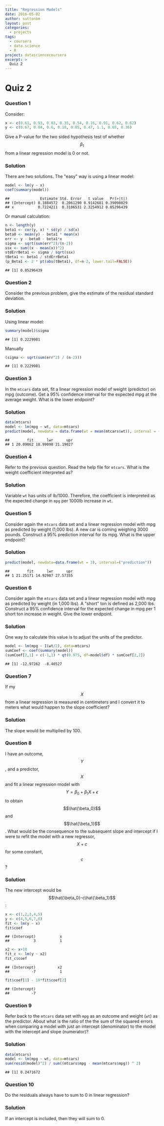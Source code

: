 ```yaml
---
title: "Regression Models"
date: 2016-05-02
author: suttonbm
layout: post
categories:
  - projects
tags:
  - coursera
  - data.science
  - R
project: datasciencecoursera
excerpt: >
  Quiz 2
---
```




# Quiz 2

### Question 1
Consider:

```r
x <- c(0.61, 0.93, 0.83, 0.35, 0.54, 0.16, 0.91, 0.62, 0.62)
y <- c(0.67, 0.84, 0.6, 0.18, 0.85, 0.47, 1.1, 0.65, 0.36)
```
Give a P-value for the two sided hypothesis test of whether $$\beta_1$$ from a linear regression model is 0 or not.

### Solution
There are two solutions. The "easy" way is using a linear model:

```r
model <- lm(y ~ x)
coef(summary(model))
```

```
##              Estimate Std. Error   t value   Pr(>|t|)
## (Intercept) 0.1884572  0.2061290 0.9142681 0.39098029
## x           0.7224211  0.3106531 2.3254912 0.05296439
```
Or manual calculation:

```r
n <- length(y)
beta1 <- cor(y, x) * sd(y) / sd(x)
beta0 <- mean(y) - beta1 * mean(x)
err <- y - beta0 - beta1*x
sigma <- sqrt(sum(err^2)/(n-2))
ssx <- sum((x - mean(x))^2)
stdErrBeta1 <- sigma / sqrt(ssx)
tBeta1 <- beta1 / stdErrBeta1
(p_Beta1 <- 2 * pt(abs(tBeta1), df=n-2, lower.tail=FALSE))
```

```
## [1] 0.05296439
```

### Question 2
Consider the previous problem, give the estimate of the residual standard deviation.

### Solution
Using linear model:

```r
summary(model)$sigma
```

```
## [1] 0.2229981
```
Manually

```r
(sigma <- sqrt(sum(err^2) / (n-2)))
```

```
## [1] 0.2229981
```

### Question 3
In the `mtcars` data set, fit a linear regression model of weight (predictor) on mpg (outcome). Get a 95% confidence interval for the expected mpg at the average weight. What is the lower endpoint?

### Solution

```r
data(mtcars)
model <- lm(mpg ~ wt, data=mtcars)
predict(model, newdata = data.frame(wt = mean(mtcars$wt)), interval = ("confidence"))
```

```
##        fit      lwr      upr
## 1 20.09062 18.99098 21.19027
```

### Question 4
Refer to the previous question. Read the help file for `mtcars`. What is the weight coefficient interpreted as?

### Solution
Variable `wt` has units of lb/1000. Therefore, the coefficient is interpreted as the expected change in `mpg` per 1000lb increase in `wt`.

### Question 5
Consider again the `mtcars` data set and a linear regression model with mpg as predicted by weight (1,000 lbs). A new car is coming weighing 3000 pounds. Construct a 95% prediction interval for its mpg. What is the upper endpoint?

### Solution

```r
predict(model, newdata=data.frame(wt = 3), interval=("prediction"))
```

```
##        fit      lwr      upr
## 1 21.25171 14.92987 27.57355
```

### Question 6
Consider again the `mtcars` data set and a linear regression model with mpg as predicted by weight (in 1,000 lbs). A "short" ton is defined as 2,000 lbs. Construct a 95% confidence interval for the expected change in mpg per 1 short ton increase in weight. Give the lower endpoint.

### Solution
One way to calculate this value is to adjust the units of the predictor.

```r
model <- lm(mpg ~ I(wt/2), data=mtcars)
sumCoef <- coef(summary(model))
(sumCoef[2,1] + c(-1,1) * qt(0.975, df=model$df) * sumCoef[2,2])
```

```
## [1] -12.97262  -8.40527
```

### Question 7
If my $$X$$ from a linear regression is measured in centimeters and I convert it to meters what would happen to the slope coefficient?

### Solution
The slope would be multiplied by 100.

### Question 8
I have an outcome, $$Y$$, and a predictor, $$X$$ and fit a linear regression model with $$Y=\beta_0+\beta_1X+\epsilon$$ to obtain $$\hat{\beta_0}$$ and $$\hat{\beta_1}$$. What would be the consequence to the subsequent slope and intercept if I were to refit the model with a new regressor, $$X+c$$ for some constant, $$c$$?

### Solution
The new intercept would be $$\hat{\beta_0}-c\hat{\beta_1}$$:

```r
x <- c(1,2,3,4,5)
y <- c(4,5,6,7,8)
fit <- lm(y ~ x)
fit$coef
```

```
## (Intercept)           x 
##           3           1
```

```r
x2 <- x+10
fit_c <- lm(y ~ x2)
fit_c$coef
```

```
## (Intercept)          x2 
##          -7           1
```

```r
fit$coef[1] - 10*fit$coef[2]
```

```
## (Intercept) 
##          -7
```

### Question 9
Refer back to the `mtcars` data set with `mpg` as an outcome and weight (`wt`) as the predictor. About what is the ratio of the the sum of the squared errors when comparing a model with just an intercept (denominator) to the model with the intercept and slope (numerator)?

### Solution

```r
data(mtcars)
model <- lm(mpg ~ wt, data=mtcars)
sum(resid(model)^2) / sum((mtcars$mpg - mean(mtcars$mpg)) ^ 2)
```

```
## [1] 0.2471672
```

### Question 10
Do the residuals always have to sum to 0 in linear regression?

### Solution
If an intercept is included, then they will sum to 0.
